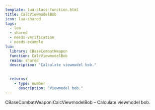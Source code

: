 ```yaml
---
template: lua-class-function.html
title: CalcViewmodelBob
icon: lua-shared
tags:
  - lua
  - shared
  - needs-verification
  - needs-example
lua:
  library: CBaseCombatWeapon
  function: CalcViewmodelBob
  realm: shared
  description: "Calculate viewmodel bob."
  
  
  returns:
    - type: number
      description: "Viewmodel bob."
---
```


<div class="lua__search__keywords">
CBaseCombatWeapon:CalcViewmodelBob &#x2013; Calculate viewmodel bob.
</div>
